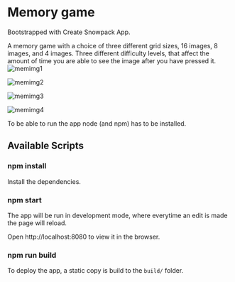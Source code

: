 # Memory game

Bootstrapped with Create Snowpack App.

A memory game with a choice of three different grid sizes, 16 images, 8 images, and 4 images. Three different difficulty levels, that affect the amount of time you are able to see the image after you have pressed it. 
![memimg1](https://user-images.githubusercontent.com/112863208/191276048-9621ea35-1963-496c-bed2-a3366a0c19fe.png)

![memimg2](https://user-images.githubusercontent.com/112863208/191276107-f17d96aa-ade0-498b-b5b9-3aa7f5281369.png)

![memimg3](https://user-images.githubusercontent.com/112863208/201318738-0f48eb6f-a681-4c57-91ec-60b294a9ffba.png)

![memimg4](https://user-images.githubusercontent.com/112863208/201318766-c7fecfb6-b238-4b41-9f44-5a8d560cc6bc.png)

To be able to run the app node (and npm) has to be installed.

Available Scripts
----------------------

### npm install

Install the dependencies.

### npm start

The app will be run in development mode, where everytime an edit is made the page will reload.

Open http://localhost:8080 to view it in the browser.

### npm run build

To deploy the app, a static copy is build to the `build/` folder.

